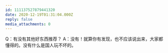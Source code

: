 ```yaml
---
id: 111137527879441320
date: 2020-12-19T01:31:04.000Z
reply: false
media_attachments: 0
---
```


Q：有没有其他好东西推荐？ A：没有！就算你有发现，也不应该说出来，大家都懂得的。没有什么是国人玩不坏的。

